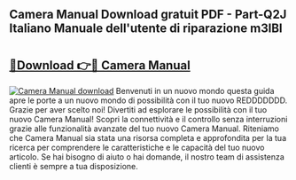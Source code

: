 ## Camera Manual Download gratuit PDF - Part-Q2J Italiano Manuale dell'utente di riparazione m3lBI

# <h2><a href="http://dffoong.blite.top/?on=Camera+Manual">🔗Download 👉🔴 Camera Manual</a></h2>

[![Camera Manual download](https://i.imgur.com/lujVjoI.png)](http://dffoong.blite.top/?on=Camera+Manual)
Benvenuti in un nuovo mondo questa guida apre le porte a un nuovo mondo di possibilità con il tuo nuovo REDDDDDDD. Grazie per aver scelto noi! Divertiti ad esplorare le possibilità con il tuo nuovo Camera Manual! Scopri la connettività e il controllo senza interruzioni grazie alle funzionalità avanzate del tuo nuovo Camera Manual. Riteniamo che Camera Manual sia stata una risorsa completa e approfondita per la tua ricerca per comprendere le caratteristiche e le capacità del tuo nuovo articolo. Se hai bisogno di aiuto o hai domande, il nostro team di assistenza clienti è sempre a tua disposizione.
